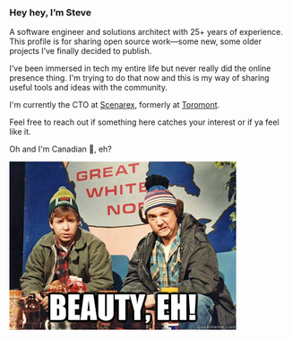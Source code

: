 ### Hey hey, I’m Steve

A software engineer and solutions architect with 25+ years of experience. This profile is for sharing open source work—some new, some older projects I’ve finally decided to publish.  

I’ve been immersed in tech my entire life but never really did the online presence thing. I'm trying to do that now and this is my way of sharing useful tools and ideas with the community.  

I'm currently the CTO at [Scenarex](https://www.scenarex.ca), formerly at [Toromont](https://www.toromont.com).

Feel free to reach out if something here catches your interest or if ya feel like it.

Oh and I'm Canadian 🍁, eh?

![Bob and Doug](./beauty.jpg)
